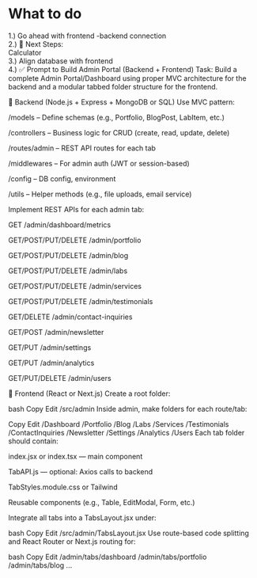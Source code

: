 # What to do

1.) Go ahead with frontend -backend connection <br/>
2.) 🚀 Next Steps: <br/>
Calculator<br/>
3.) Align database with frontend <br/>
4.) ✅ Prompt to Build Admin Portal (Backend + Frontend)
Task:
Build a complete Admin Portal/Dashboard using proper MVC architecture for the backend and a modular tabbed folder structure for the frontend.

🔧 Backend (Node.js + Express + MongoDB or SQL)
Use MVC pattern:

/models – Define schemas (e.g., Portfolio, BlogPost, LabItem, etc.)

/controllers – Business logic for CRUD (create, read, update, delete)

/routes/admin – REST API routes for each tab

/middlewares – For admin auth (JWT or session-based)

/config – DB config, environment

/utils – Helper methods (e.g., file uploads, email service)

Implement REST APIs for each admin tab:

GET /admin/dashboard/metrics

GET/POST/PUT/DELETE /admin/portfolio

GET/POST/PUT/DELETE /admin/blog

GET/POST/PUT/DELETE /admin/labs

GET/POST/PUT/DELETE /admin/services

GET/POST/PUT/DELETE /admin/testimonials

GET/DELETE /admin/contact-inquiries

GET/POST /admin/newsletter

GET/PUT /admin/settings

GET/PUT /admin/analytics

GET/PUT/DELETE /admin/users

🎨 Frontend (React or Next.js)
Create a root folder:

bash
Copy
Edit
/src/admin
Inside admin, make folders for each route/tab:

Copy
Edit
/Dashboard
/Portfolio
/Blog
/Labs
/Services
/Testimonials
/ContactInquiries
/Newsletter
/Settings
/Analytics
/Users
Each tab folder should contain:

index.jsx or index.tsx — main component

TabAPI.js — optional: Axios calls to backend

TabStyles.module.css or Tailwind

Reusable components (e.g., Table, EditModal, Form, etc.)

Integrate all tabs into a TabsLayout.jsx under:

bash
Copy
Edit
/src/admin/TabsLayout.jsx
Use route-based code splitting and React Router or Next.js routing for:

bash
Copy
Edit
/admin/tabs/dashboard
/admin/tabs/portfolio
/admin/tabs/blog
...
